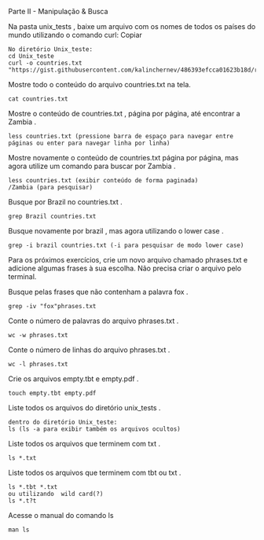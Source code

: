 Parte II - Manipulação & Busca

Na pasta unix_tests , baixe um arquivo com os nomes de todos os países do mundo utilizando o comando curl:
Copiar

    No diretório Unix_teste:
    cd Unix_teste
    curl -o countries.txt "https://gist.githubusercontent.com/kalinchernev/486393efcca01623b18d/raw/daa24c9fea66afb7d68f8d69f0c4b8eeb9406e83/countries"

Mostre todo o conteúdo do arquivo countries.txt na tela.

    cat countries.txt 

Mostre o conteúdo de countries.txt , página por página, até encontrar a Zambia .

    less countries.txt (pressione barra de espaço para navegar entre páginas ou enter para navegar linha por linha)

Mostre novamente o conteúdo de countries.txt página por página, mas agora utilize um comando para buscar por Zambia .
    
    less countries.txt (exibir conteúdo de forma paginada)
    /Zambia (para pesquisar)

Busque por Brazil no countries.txt .

    grep Brazil countries.txt 

Busque novamente por brazil , mas agora utilizando o lower case .

    grep -i brazil countries.txt (-i para pesquisar de modo lower case)


Para os próximos exercícios, crie um novo arquivo chamado phrases.txt e adicione algumas frases à sua escolha. Não precisa criar o arquivo pelo terminal.


Busque pelas frases que não contenham a palavra fox .

    grep -iv "fox"phrases.txt

Conte o número de palavras do arquivo phrases.txt .

    wc -w phrases.txt

Conte o número de linhas do arquivo phrases.txt .

    wc -l phrases.txt

Crie os arquivos empty.tbt e empty.pdf .

    touch empty.tbt empty.pdf

Liste todos os arquivos do diretório unix_tests .

    dentro do diretório Unix_teste:
    ls (ls -a para exibir também os arquivos ocultos)

Liste todos os arquivos que terminem com txt .

    ls *.txt

Liste todos os arquivos que terminem com tbt ou txt .

    ls *.tbt *.txt
    ou utilizando  wild card(?)
    ls *.t?t
Acesse o manual do comando ls 

    man ls